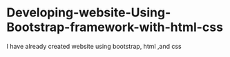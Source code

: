 # Developing-website-Using-Bootstrap-framework-with-html-css
I have already created website using  bootstrap, html ,and css 
